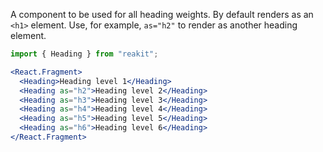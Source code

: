A component to be used for all heading weights. By default renders as an `<h1>` element. Use, for example, `as="h2"` to render as another heading element.

```jsx
import { Heading } from "reakit";

<React.Fragment>
  <Heading>Heading level 1</Heading>
  <Heading as="h2">Heading level 2</Heading>
  <Heading as="h3">Heading level 3</Heading>
  <Heading as="h4">Heading level 4</Heading>
  <Heading as="h5">Heading level 5</Heading>
  <Heading as="h6">Heading level 6</Heading>
</React.Fragment>
```

